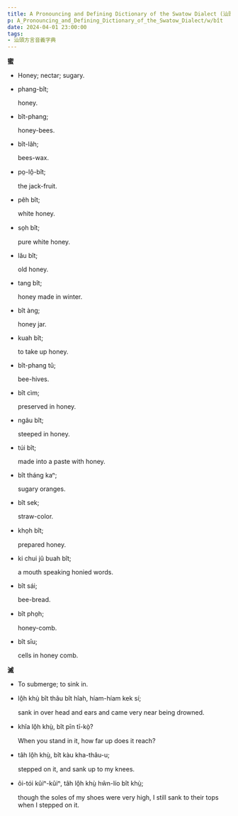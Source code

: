 ```yaml
---
title: A Pronouncing and Defining Dictionary of the Swatow Dialect (汕頭方言音義字典) / bît
p: A_Pronouncing_and_Defining_Dictionary_of_the_Swatow_Dialect/w/bît
date: 2024-04-01 23:00:00
tags: 
- 汕頭方言音義字典
---
```



**蜜**
- Honey; nectar; sugary.

- phang-bît;

  honey.

- bît-phang;

  honey-bees.

- bît-lâh;

  bees-wax.

- po̤-lô̤-bît;

  the jack-fruit.

- pêh bît;

  white honey.

- so̤h bît;

  pure white honey.

- lău bît;

  old honey. 

- tang bît;

  honey made in winter.

- bît àng;

  honey jar.

- kuah bît;

  to take up honey.

- bît-phang tû;

  bee-hives.

- bît cìm;

  preserved in honey.

- ngâu bît;

  steeped in honey.

- túi bît;

  made into a paste with honey.

- bît tháng kaⁿ;

  sugary oranges.

- bît sek;

  straw-color.

- kho̤h bît;

  prepared honey.

- ki chui jû buah bît;

  a mouth speaking honied words.

- bît sái;

  bee-bread.

- bît pho̤h;

  honey-comb.

- bît sīu;

  cells in honey comb.

**滅**
- To submerge; to sink in.

- lô̤h khṳ̀ bît thâu bît hîah, híam-híam kek sí;

  sank in over head and ears and came very near being drowned.

- khĭa lô̤h khṳ̀, bît pīn tī-kò̤?

  When you stand in it, how far up does it reach?

- tâh lô̤h khṳ̀, bît kàu kha-thâu-u;

  stepped on it, and sank up to my knees.

- ôi-tói kûiⁿ-kûiⁿ, tâh lô̤h khṳ̀ hŵn-lío bît khṳ̀;

  though the soles of my shoes were very high, I still sank to their tops when I stepped on it.